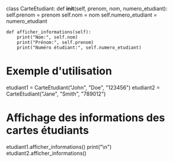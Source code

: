 class CarteEtudiant:
    def __init__(self, prenom, nom, numero_etudiant):
        self.prenom = prenom
        self.nom = nom
        self.numero_etudiant = numero_etudiant

    def afficher_informations(self):
        print("Nom:", self.nom)
        print("Prénom:", self.prenom)
        print("Numéro étudiant:", self.numero_etudiant)

# Exemple d'utilisation
etudiant1 = CarteEtudiant("John", "Doe", "123456")
etudiant2 = CarteEtudiant("Jane", "Smith", "789012")

# Affichage des informations des cartes étudiants
etudiant1.afficher_informations()
print("\n")
etudiant2.afficher_informations()
